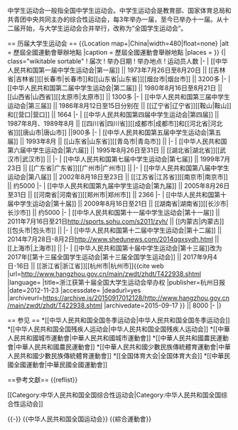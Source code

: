 中学生运动会一般指全国中学生运动会。中学生运动会是教育部、国家体育总局和共青团中央共同主办的综合性运动会，每3年举办一届，至今已举办十一届。从十二届开始，与大学生运动会合并举行，改称为“全国学生运动会”。

== 历届大学生运动会 ==
{{Location map+|China|width=480|float=none}
 |alt = 歷屆全國運動會舉辦地點
 |caption = 歷屆全國運動會舉辦地點
 |places =
}}
{| class="wikitable sortable"
! 届次
! 举办日期
! 举办地点
! 运动员人数
|-
| [[中华人民共和国第一届中学生运动会|第一届]] || 1973年7月26日至8月20日 || [[吉林省|吉林省]][[长春市|长春市]]和[[山东省|山东省]][[烟台市|烟台市]] || 3200多
|-
| [[中华人民共和国第二届中学生运动会|第二届]] || 1980年8月16日至8月21日 || [[山西省|山西省]][[太原市|太原市]] || 1300多
|-
| [[中华人民共和国第三届中学生运动会|第三届]] || 1986年8月12日至15日分别在 || [[辽宁省|辽宁省]][[鞍山|鞍山]]和[[营口|营口]] || 1664
|-
| [[中华人民共和国第四届中学生运动会|第四届]] || 1987年8月、1989年8月 || [[四川省|四川省]][[成都市|成都市]]和[[河北省|河北省]][[唐山市|唐山市]] ||900多
|-
| [[中华人民共和国第五届中学生运动会|第五届]] || 1993年8月 || [[山东省|山东省]][[青岛市|青岛市]] ||
|-
| [[中华人民共和国第六届中学生运动会|第六届]] || 1995年8月26日至31日 || [[湖北省|湖北省]][[武汉市|武汉市]] || 
|-
| [[中华人民共和国第七届中学生运动会|第七届]] || 1999年7月23日 || [[广东省|广东省]][[广州市|广州市]] ||
|-
| [[中华人民共和国第八届中学生运动会|第八届]] || 2002年8月18日至23日 || [[江苏省|江苏省]][[南京市|南京市]] || 约5000
|-
| [[中华人民共和国第九届中学生运动会|第九届]] || 2005年8月26日至31日 || [[河南省|河南省]][[郑州市|郑州市]] || 2366
|-
| [[中华人民共和国第十届中学生运动会|第十届]] || 2009年8月16日至21日 || [[湖南省|湖南省]][[长沙市|长沙市]] || 约5000
|-
| [[中华人民共和国第十一届中学生运动会|第十一届]] || 2011年7月16日至21日<ref>http://sports.sohu.com/s2011/zyh/</ref> || [[内蒙古|内蒙古]][[包头市|包头市]] || 
|-
| [[中华人民共和国第十二届中学生运动会|第十二届]] || 2014年7月28日-8月2日<ref>http://www.shedunews.com/2014qgxsydh.html</ref> || [[上海市|上海市]] || 
|-
| [[中华人民共和国第十届中学生运动会|第十三届]]改为2017年[[第十三届全国学生运动会|第十三届全国学生运动会]] || 2017年9月4日-16日 || [[浙江省|浙江省]][[杭州市|杭州市]]<ref>{{cite web |url=http://www.hangzhou.gov.cn/main/zwdt/zhdt/T422938.shtml |language= |title=浙江获第十届全国大学生运动会举办权 |publisher=杭州日报 |date=2012-11-23 |accessdate= |deadurl=yes |archiveurl=https://archive.is/20150917012128/http://www.hangzhou.gov.cn/main/zwdt/zhdt/T422938.shtml |archivedate=2015-09-17 }}</ref> || 8000
|-
|}

== 参见 ==
*[[中华人民共和国全国冬季运动会|中华人民共和国全国冬季运动会]]
*[[中华人民共和国全国残疾人运动会|中华人民共和国全国残疾人运动会]]
*[[中華人民共和國城市運動會|中華人民共和國城市運動會]]
*[[中華人民共和國農民運動會|中華人民共和國農民運動會]]
*[[中華人民共和國少數民族傳統體育運動會|中華人民共和國少數民族傳統體育運動會]]
*[[全国体育大会|全国体育大会]]
*[[中華民國全國運動會|中華民國全國運動會]]


==參考文獻==
{{reflist}}

[[Category:中华人民共和国全国综合性运动会|Category:中华人民共和国全国综合性运动会]]

{{-}}
<references />{{中华人民共和国全国运动会}}
{{綜合運動會}}